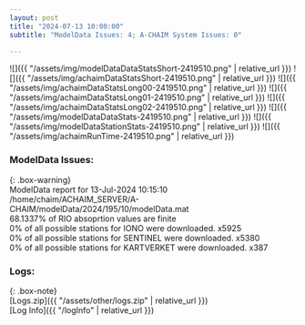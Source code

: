 ```yaml
---
layout: post
title: "2024-07-13 10:00:00"
subtitle: "ModelData Issues: 4; A-CHAIM System Issues: 0"

---
```


![]({{ "/assets/img/modelDataDataStatsShort-2419510.png" | relative_url }})
![]({{ "/assets/img/achaimDataStatsShort-2419510.png" | relative_url }})
![]({{ "/assets/img/achaimDataStatsLong00-2419510.png" | relative_url }})
![]({{ "/assets/img/achaimDataStatsLong01-2419510.png" | relative_url }})
![]({{ "/assets/img/achaimDataStatsLong02-2419510.png" | relative_url }})
![]({{ "/assets/img/modelDataDataStats-2419510.png" | relative_url }})
![]({{ "/assets/img/modelDataStationStats-2419510.png" | relative_url }})
![]({{ "/assets/img/achaimRunTime-2419510.png" | relative_url }})


### ModelData Issues:  
  
{: .box-warning}  
 ModelData report for 13-Jul-2024 10:15:10   
 /home/chaim/ACHAIM_SERVER/A-CHAIM/modelData/2024/195/10/modelData.mat   
 68.1337% of RIO absoprtion values are finite   
 0% of all possible stations for IONO were downloaded. x5925   
 0% of all possible stations for SENTINEL were downloaded. x5380   
 0% of all possible stations for KARTVERKET were downloaded. x387   
  


### Logs:  
  
{: .box-note}  
[Logs.zip]({{ "/assets/other/logs.zip" | relative_url }})  
[Log Info]({{ "/logInfo" | relative_url }})  
